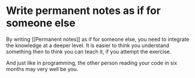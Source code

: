 # Write permanent notes as if for someone else
By writing [[Permanent notes]] as if for someone else, you need to integrate the knowledge at a deeper level. It is easier to think you understand something then to think you can teach it, if you attempt the exercise.

And just like in programming, the other person reading your code in six months may very well be you.